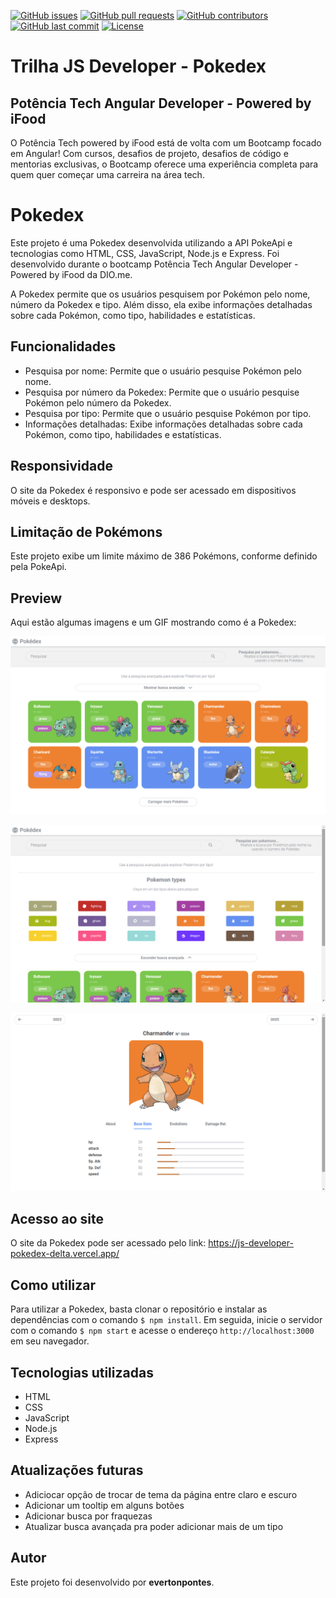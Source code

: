 [![GitHub issues](https://img.shields.io/github/issues/evertonpontes/js-developer-pokedex.svg)](https://github.com/evertonpontes/js-developer-pokedex/issues)
[![GitHub pull requests](https://img.shields.io/github/issues-pr/evertonpontes/js-developer-pokedex.svg)](https://github.com/evertonpontes/js-developer-pokedex/pulls)
[![GitHub contributors](https://img.shields.io/github/contributors/evertonpontes/js-developer-pokedex.svg)](https://github.com/evertonpontes/js-developer-pokedex/graphs/contributors)
[![GitHub last commit](https://img.shields.io/github/last-commit/evertonpontes/js-developer-pokedex.svg)](https://github.com/evertonpontes/js-developer-pokedex/commits/master)
[![License](https://img.shields.io/badge/License-MIT-blue.svg)](https://opensource.org/licenses/MIT)





# Trilha JS Developer - Pokedex

## Potência Tech Angular Developer - Powered by iFood

O Potência Tech powered by iFood está de volta com um Bootcamp focado em Angular! Com cursos, desafios de projeto, desafios de código e mentorias exclusivas, o Bootcamp oferece uma experiência completa para quem quer começar uma carreira na área tech.

# Pokedex

Este projeto é uma Pokedex desenvolvida utilizando a API PokeApi e tecnologias como HTML, CSS, JavaScript, Node.js e Express. Foi desenvolvido durante o bootcamp Potência Tech Angular Developer - Powered by iFood da DIO.me.

A Pokedex permite que os usuários pesquisem por Pokémon pelo nome, número da Pokedex e tipo. Além disso, ela exibe informações detalhadas sobre cada Pokémon, como tipo, habilidades e estatísticas.

## Funcionalidades

- Pesquisa por nome: Permite que o usuário pesquise Pokémon pelo nome.
- Pesquisa por número da Pokedex: Permite que o usuário pesquise Pokémon pelo número da Pokedex.
- Pesquisa por tipo: Permite que o usuário pesquise Pokémon por tipo.
- Informações detalhadas: Exibe informações detalhadas sobre cada Pokémon, como tipo, habilidades e estatísticas.

## Responsividade

O site da Pokedex é responsivo e pode ser acessado em dispositivos móveis e desktops.

## Limitação de Pokémons

Este projeto exibe um limite máximo de 386 Pokémons, conforme definido pela PokeApi.

## Preview

Aqui estão algumas imagens e um GIF mostrando como é a Pokedex:

![Página Inicial](./public/assets/preview/pagina-inicial.png)

![Barra de Pesquisa](./public/assets/preview/barra-de-pesquisa.png)

![Página do Pokemon](./public/assets/preview/pokemon-page.png)

## Acesso ao site

O site da Pokedex pode ser acessado pelo link: https://js-developer-pokedex-delta.vercel.app/

## Como utilizar

Para utilizar a Pokedex, basta clonar o repositório e instalar as dependências com o comando `$ npm install`. Em seguida, inicie o servidor com o comando `$ npm start` e acesse o endereço `http://localhost:3000` em seu navegador.

## Tecnologias utilizadas

- HTML
- CSS
- JavaScript
- Node.js
- Express

## Atualizações futuras

- Adiciocar opção de trocar de tema da página entre claro e escuro
- Adicionar um tooltip em alguns botões
- Adicionar busca por fraquezas
- Atualizar busca avançada pra poder adicionar mais de um tipo

## Autor

Este projeto foi desenvolvido por **evertonpontes**.
